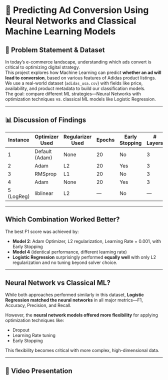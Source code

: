 
# 🧠 Predicting Ad Conversion Using Neural Networks and Classical Machine Learning Models

## 📌 Problem Statement & Dataset

In today’s e-commerce landscape, understanding which ads convert is critical to optimizing digital strategy.  
This project explores how Machine Learning can predict **whether an ad will lead to conversion**, based on various features of Adidas product listings.  
We use a real-world dataset (`adidas_usa.csv`) with fields like price, availability, and product metadata to build our classification models.  
The goal: compare different ML strategies—Neural Networks with optimization techniques vs. classical ML models like Logistic Regression.

---

## 📊 Discussion of Findings

| Instance | Optimizer Used | Regularizer Used | Epochs | Early Stopping | # Layers | Learning Rate | Accuracy | F1 Score | Recall | Precision |
|----------|----------------|------------------|--------|----------------|----------|----------------|----------|----------|--------|-----------|
| 1        | Default (Adam) | None             | 20     | No             | 3        | Default         | 0.9921   | 0.9933   | 0.9867 | 1.0000    |
| 2        | Adam           | L2               | 20     | Yes            | 3        | 0.001           | 0.9921   | 0.9953   | 0.9907 | 1.0000    |
| 3        | RMSprop        | L1               | 20     | No             | 3        | 0.0005          | 0.9843   | 0.9876   | 0.9780 | 0.9974    |
| 4        | Adam           | None             | 20     | Yes            | 3        | 0.005           | 0.9921   | 0.9953   | 0.9907 | 1.0000    |
| 5 (LogReg)| liblinear     | L2               | —      | No             | —        | —               | 0.9921   | 0.9953   | 0.9907 | 1.0000    |

---

## Which Combination Worked Better?

The best F1 score was achieved by:
- **Model 2**: Adam Optimizer, L2 regularization, Learning Rate = 0.001, with Early Stopping
- **Model 4** (identical performance, different learning rate)
- **Logistic Regression** surprisingly performed **equally well** with only L2 regularization and no tuning beyond solver choice.

---

##  Neural Network vs Classical ML?

While both approaches performed similarly in this dataset, **Logistic Regression matched the neural networks** in all major metrics—F1, Accuracy, Precision, and Recall.

However, the **neural network models offered more flexibility** for applying optimization techniques like:
- Dropout
- Learning Rate tuning
- Early Stopping

This flexibility becomes critical with more complex, high-dimensional data.

---

## 🎥 Video Presentation


